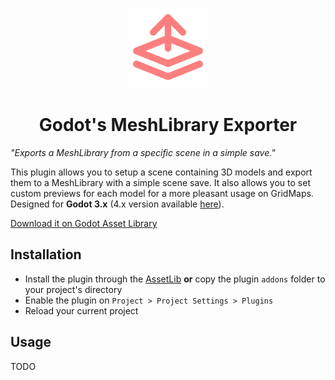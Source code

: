 <p align="center">
  <img height="128" alt="Simple GUI Transitions" src="addons/meshlib-exporter/icon.svg">
</p>
<h1 align="center">Godot's MeshLibrary Exporter</h1>

*"Exports a MeshLibrary from a specific scene in a simple save."*

This plugin allows you to setup a scene containing 3D models and export them to a MeshLibrary with a simple scene save. It also allows you to set custom previews for each model for a more pleasant usage on GridMaps.
Designed for **Godot 3.x** (4.x version available [here](https://github.com/murikistudio/meshlib-exporter/tree/godot-3)).

[Download it on Godot Asset Library](https://godotengine.org/asset-library/asset/TODO)

## Installation
- Install the plugin through the [AssetLib](TODO) **or** copy the plugin `addons` folder to your project's directory
- Enable the plugin on `Project > Project Settings > Plugins`
- Reload your current project

## Usage
TODO
